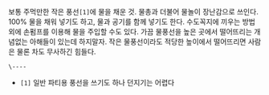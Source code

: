 보통 주먹만한 작은 풍선`[1]`에 물을 채운 것. 물총과 더불어 물놀이 장난감으로 쓰인다. 100% 물을 채워 넣기도 하고, 물과 공기를
함께 넣기도 한다. 수도꼭지에 끼우는 방법 외에 손펌프를 이용해 물을 주입할 수도 있다. 가끔 물풍선을 높은 곳에서 떨어뜨리는 개념없는
아해들이 있는데 하지말자. 작은 물풍선이라도 적당한 높이에서 떨어뜨리면 사람은 물론 차도 무사하긴 힘들다.

`\----`

  * `[1]` 일반 파티용 풍선을 쓰기도 하나 던지기는 어렵다

